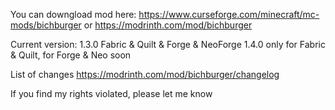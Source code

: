 You can downgload mod here: https://www.curseforge.com/minecraft/mc-mods/bichburger or https://modrinth.com/mod/bichburger

Current version: 1.3.0 Fabric & Quilt & Forge & NeoForge
1.4.0 only for Fabric & Quilt, for Forge & Neo soon

List of changes https://modrinth.com/mod/bichburger/changelog

If you find my rights violated, please let me know
